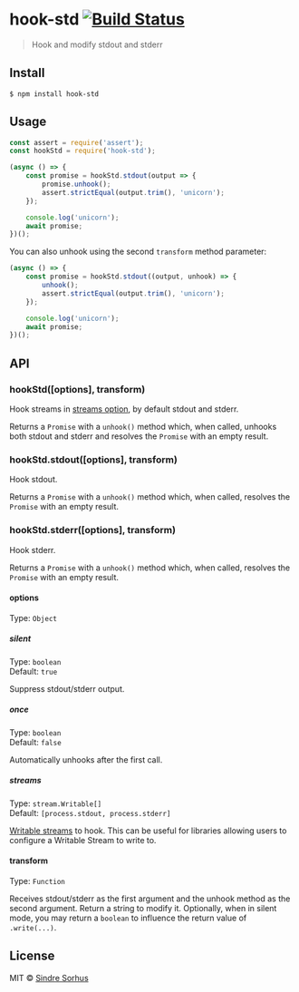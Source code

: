 # hook-std [![Build Status](https://travis-ci.org/sindresorhus/hook-std.svg?branch=master)](https://travis-ci.org/sindresorhus/hook-std)

> Hook and modify stdout and stderr


## Install

```
$ npm install hook-std
```


## Usage

```js
const assert = require('assert');
const hookStd = require('hook-std');

(async () => {
	const promise = hookStd.stdout(output => {
		promise.unhook();
		assert.strictEqual(output.trim(), 'unicorn');
	});

	console.log('unicorn');
	await promise;
})();
```

You can also unhook using the second `transform` method parameter:

```js
(async () => {
	const promise = hookStd.stdout((output, unhook) => {
		unhook();
		assert.strictEqual(output.trim(), 'unicorn');
	});

	console.log('unicorn');
	await promise;
})();
```


## API

### hookStd([options], transform)

Hook streams in [streams option](#streams), by default stdout and stderr.

Returns a `Promise` with a `unhook()` method which, when called, unhooks both stdout and stderr and resolves the `Promise` with an empty result.

### hookStd.stdout([options], transform)

Hook stdout.

Returns a `Promise` with a `unhook()` method which, when called, resolves the `Promise` with an empty result.

### hookStd.stderr([options], transform)

Hook stderr.

Returns a `Promise` with a `unhook()` method which, when called, resolves the `Promise` with an empty result.

#### options

Type: `Object`

##### silent

Type: `boolean`<br>
Default: `true`

Suppress stdout/stderr output.

##### once

Type: `boolean`<br>
Default: `false`

Automatically unhooks after the first call.

##### streams

Type: `stream.Writable[]`<br>
Default: `[process.stdout, process.stderr]`

[Writable streams](https://nodejs.org/api/stream.html#stream_writable_streams) to hook. This can be useful for libraries allowing users to configure a Writable Stream to write to.

#### transform

Type: `Function`

Receives stdout/stderr as the first argument and the unhook method as the second argument. Return a string to modify it. Optionally, when in silent mode, you may return a `boolean` to influence the return value of `.write(...)`.


## License

MIT © [Sindre Sorhus](https://sindresorhus.com)
